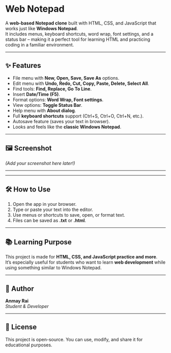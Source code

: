 # Web Notepad

A **web-based Notepad clone** built with HTML, CSS, and JavaScript that works just like **Windows Notepad**.  
It includes menus, keyboard shortcuts, word wrap, font settings, and a status bar – making it a perfect tool for learning HTML and practicing coding in a familiar environment.

---

## ✨ Features
- File menu with **New, Open, Save, Save As** options.  
- Edit menu with **Undo, Redo, Cut, Copy, Paste, Delete, Select All**.  
- Find tools: **Find, Replace, Go To Line**.  
- Insert **Date/Time (F5)**.  
- Format options: **Word Wrap, Font settings**.  
- View options: **Toggle Status Bar**.  
- Help menu with **About dialog**.  
- Full **keyboard shortcuts** support (Ctrl+S, Ctrl+O, Ctrl+N, etc.).  
- Autosave feature (saves your text in browser).  
- Looks and feels like the **classic Windows Notepad**.

---

## 🖼️ Screenshot
*(Add your screenshot here later!)*

---



---

## 🛠️ How to Use
1. Open the app in your browser.  
2. Type or paste your text into the editor.  
3. Use menus or shortcuts to save, open, or format text.  
4. Files can be saved as **.txt** or **.html**.  

---

## 📚 Learning Purpose
This project is made for **HTML, CSS, and JavaScript practice and more**.  
It’s especially useful for students who want to learn **web development** while using something similar to Windows Notepad.

---

## 👤 Author
**Anmay Rai**  
*Student & Developer*  

---

## 📜 License
This project is open-source. You can use, modify, and share it for educational purposes.  
